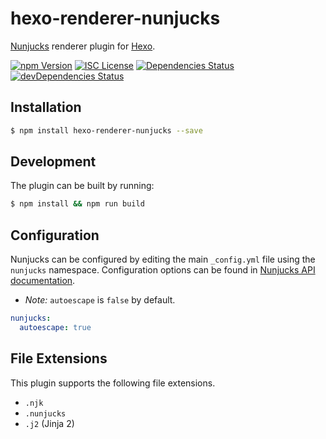 # hexo-renderer-nunjucks

[Nunjucks][] renderer plugin for [Hexo][].

[Hexo]: https://hexo.io
[Nunjucks]: https://mozilla.github.io/nunjucks/

[![npm Version][badge-npm]][package]
[![ISC License][badge-license]][license]
[![Dependencies Status][badge-david]][david]
[![devDependencies Status][badge-david-dev]][david]

[badge-david]: https://img.shields.io/david/morrisallison/hexo-renderer-nunjucks.svg?style=flat-square
[badge-david-dev]: https://img.shields.io/david/dev/morrisallison/hexo-renderer-nunjucks.svg?style=flat-square
[badge-license]: https://img.shields.io/badge/license-ISC-blue.svg?style=flat-square
[badge-npm]: https://img.shields.io/npm/v/hexo-renderer-nunjucks.svg?style=flat-square
[david]: https://david-dm.org/morrisallison/hexo-renderer-nunjucks
[license]: https://github.com/morrisallison/hexo-renderer-nunjucks/blob/master/LICENSE
[package]: https://www.npmjs.com/package/hexo-renderer-nunjucks

## Installation

```bash
$ npm install hexo-renderer-nunjucks --save
```

## Development

The plugin can be built by running:

```bash
$ npm install && npm run build
```

## Configuration

Nunjucks can be configured by editing the main `_config.yml` file using the `nunjucks` namespace.
Configuration options can be found in [Nunjucks API documentation](http://mozilla.github.io/nunjucks/api.html#configure).

  - *Note:* `autoescape` is `false` by default.

```yml
nunjucks:
  autoescape: true
```

## File Extensions

This plugin supports the following file extensions.
  * `.njk`
  * `.nunjucks`
  * `.j2` (Jinja 2)
